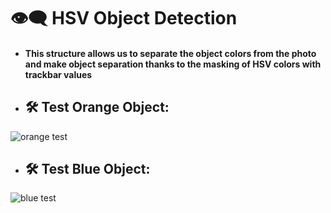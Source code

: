 # 👁️‍🗨️ HSV Object Detection
- #### This structure allows us to separate the object colors from the photo and make object separation thanks to the masking of HSV colors with trackbar values

- ## 🛠️ Test Orange Object:
![orange test](https://user-images.githubusercontent.com/54312783/210266704-49b5ac7f-daf8-438e-8755-714f53d6ede4.png)

- ## 🛠️ Test Blue Object:
![blue test](https://user-images.githubusercontent.com/54312783/210266916-cf7a8c0d-1b17-4174-83c9-3791e914a377.png)
